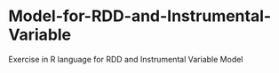 # Model-for-RDD-and-Instrumental-Variable
Exercise in R language for RDD and Instrumental Variable Model
